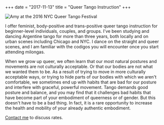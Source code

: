 +++
date = "2017-11-13"
title = "Queer Tango Instruction"
+++

![Amy at the 2016 NYC Queer Tango Festival](/img/nyc_qtf.jpg "Amy at the 2016 NYC Queer Tango Festival")

I offer feminist, body-positive and trans-positive queer tango instruction for beginner-level individuals, couples, and groups. I've been studying and dancing Argentine tango for more than three years, both locally and on urban scenes including Chicago and NYC. I dance on the straight and queer scenes, and I am familiar with the codigos you will encounter once you start attending milongas. 

When we grow up queer, we often learn that our most natural postures and movements are not culturally acceptable. Or that our bodies are not what we wanted them to be. As a result of trying to move in more culturally acceptable ways, or trying to hide parts of our bodies with which we aren't comfortable, we sometimes end up with habits that are bad for our posture and interfere with graceful, powerful movement. Tango demands good posture and balance, and you may find that it challenges bad habits that have become part of your embodiment of queerness or of gender. But this doesn't have to be a bad thing. In fact, it is a rare opportunity to increase the health and mobility of your already authentic embodiment.

[Contact me](/contact/) to discuss rates.
